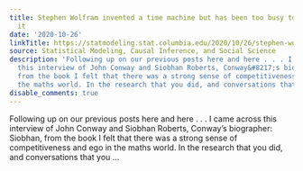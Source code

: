 ```yaml
---
title: Stephen Wolfram invented a time machine but has been too busy to tell us about
  it
date: '2020-10-26'
linkTitle: https://statmodeling.stat.columbia.edu/2020/10/26/stephen-wolfram-invented-a-time-machine-but-has-been-too-busy-to-tell-us-about-it/
source: Statistical Modeling, Causal Inference, and Social Science
description: 'Following up on our previous posts here and here . . . I came across
  this interview of John Conway and Siobhan Roberts, Conway&#8217;s biographer: Siobhan,
  from the book I felt that there was a strong sense of competitiveness and ego in
  the maths world. In the research that you did, and conversations that you ...'
disable_comments: true
---
```

Following up on our previous posts here and here . . . I came across this interview of John Conway and Siobhan Roberts, Conway&#8217;s biographer: Siobhan, from the book I felt that there was a strong sense of competitiveness and ego in the maths world. In the research that you did, and conversations that you ...